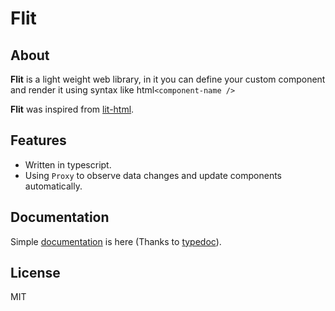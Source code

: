 # Flit

## About

**Flit** is a light weight web library, in it you can define your custom component and render it using syntax like html`<component-name />`

**Flit** was inspired from [lit-html](https://lit-html.polymer-project.org/).


## Features

 - Written in typescript.
 - Using `Proxy` to observe data changes and update components automatically.


## Documentation

Simple [documentation](https://pucelle.github.io/flit/) is here (Thanks to [typedoc](https://typedoc.org/)).


## License

MIT